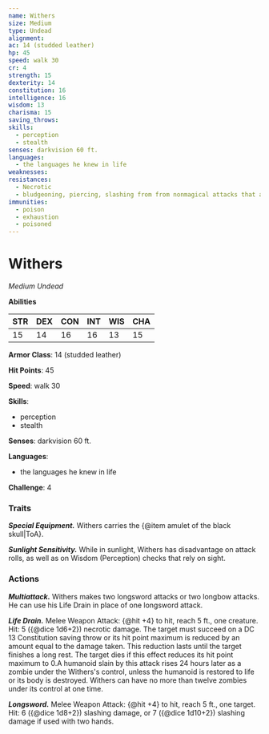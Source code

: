 ```yaml
---
name: Withers
size: Medium
type: Undead
alignment: 
ac: 14 (studded leather)
hp: 45
speed: walk 30
cr: 4
strength: 15
dexterity: 14
constitution: 16
intelligence: 16
wisdom: 13
charisma: 15
saving_throws:
skills:
  - perception
  - stealth
senses: darkvision 60 ft.
languages:
  - the languages he knew in life
weaknesses:
resistances:
  - Necrotic
  - bludgeoning, piercing, slashing from from nonmagical attacks that aren't silvered
immunities:
  - poison
  - exhaustion
  - poisoned
---
```


# Withers

*Medium Undead*

**Abilities**

| STR | DEX | CON | INT | WIS | CHA |
| --- | --- | --- | --- | --- | --- |
| 15 | 14 | 16 | 16 | 13 | 15 |

**Armor Class**: 14 (studded leather)

**Hit Points**: 45

**Speed**: walk 30

**Skills**:
  - perception
  - stealth

**Senses**: darkvision 60 ft.

**Languages**:
  - the languages he knew in life

**Challenge**: 4

### Traits
***Special Equipment.*** Withers carries the {@item amulet of the black skull|ToA}.

***Sunlight Sensitivity.*** While in sunlight, Withers has disadvantage on attack rolls, as well as on Wisdom (Perception) checks that rely on sight.

### Actions
***Multiattack.*** Withers makes two longsword attacks or two longbow attacks. He can use his Life Drain in place of one longsword attack.

***Life Drain.*** Melee Weapon Attack: {@hit +4} to hit, reach 5 ft., one creature. Hit: 5 ({@dice 1d6+2}) necrotic damage. The target must succeed on a DC 13 Constitution saving throw or its hit point maximum is reduced by an amount equal to the damage taken. This reduction lasts until the target finishes a long rest. The target dies if this effect reduces its hit point maximum to 0.A humanoid slain by this attack rises 24 hours later as a zombie under the Withers's control, unless the humanoid is restored to life or its body is destroyed. Withers can have no more than twelve zombies under its control at one time.

***Longsword.*** Melee Weapon Attack: {@hit +4} to hit, reach 5 ft., one target. Hit: 6 ({@dice 1d8+2}) slashing damage, or 7 ({@dice 1d10+2}) slashing damage if used with two hands.

